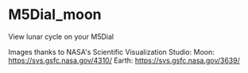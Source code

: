 # M5Dial_moon
View lunar cycle on your M5Dial

Images thanks to NASA's Scientific Visualization Studio:
Moon: https://svs.gsfc.nasa.gov/4310/
Earth: https://svs.gsfc.nasa.gov/3639/
